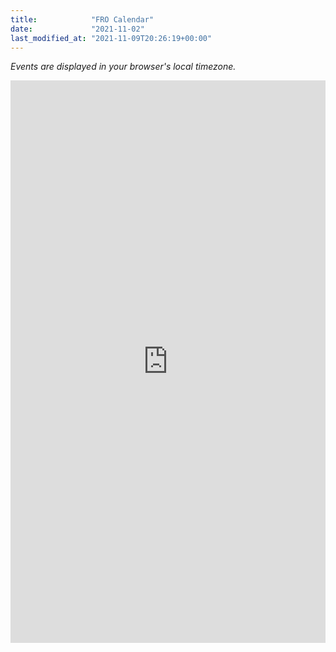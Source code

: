 ```yaml
---
title:            "FRO Calendar"
date:             "2021-11-02"
last_modified_at: "2021-11-09T20:26:19+00:00"
---
```


_Events are displayed in your browser's local timezone._
<iframe src="https://calendar.google.com/calendar/embed?height=900&amp;wkst=2&amp;bgcolor=%23ffffff&amp;src=40f01nra8cp4sk8ltkcmehp4jc%40group.calendar.google.com&amp;color=%233F51B5&amp;showTitle=0&amp;showPrint=0&amp;showCalendars=0&amp;mode=MONTH" style="border-width:0" width="100%" height="900" frameborder="0" scrolling="no"></iframe>
